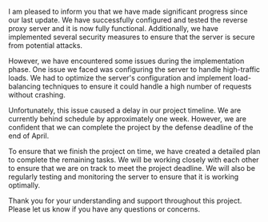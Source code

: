 I am pleased to inform you that we have made significant progress since our last update. We have successfully configured and tested the reverse proxy server and it is now fully functional. Additionally, we have implemented several security measures to ensure that the server is secure from potential attacks.

However, we have encountered some issues during the implementation phase. One issue we faced was configuring the server to handle high-traffic loads. We had to optimize the server's configuration and implement load-balancing techniques to ensure it could handle a high number of requests without crashing.

Unfortunately, this issue caused a delay in our project timeline. We are currently behind schedule by approximately one week. However, we are confident that we can complete the project by the defense deadline of the end of April.

To ensure that we finish the project on time, we have created a detailed plan to complete the remaining tasks. We will be working closely with each other to ensure that we are on track to meet the project deadline. We will also be regularly testing and monitoring the server to ensure that it is working optimally.

Thank you for your understanding and support throughout this project. Please let us know if you have any questions or concerns.
